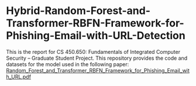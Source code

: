 # Hybrid-Random-Forest-and-Transformer-RBFN-Framework-for-Phishing-Email-with-URL-Detection
This is the report for CS 450.650: Fundamentals of Integrated Computer Security – Graduate Student Project.
This repository provides the code and datasets for the model used in the following paper: 
[Random_Forest_and_Transformer_RBFN_Framework_for_Phishing_Email_with_URL.pdf](https://github.com/user-attachments/files/22705495/Random_Forest_and_Transformer_RBFN_Framework_for_Phishing_Email_with_URL.pdf)

